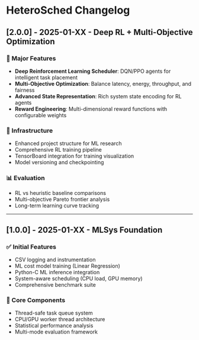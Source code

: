 # HeteroSched Changelog

## [2.0.0] - 2025-01-XX - Deep RL + Multi-Objective Optimization

### 🚀 Major Features
- **Deep Reinforcement Learning Scheduler**: DQN/PPO agents for intelligent task placement
- **Multi-Objective Optimization**: Balance latency, energy, throughput, and fairness
- **Advanced State Representation**: Rich system state encoding for RL agents
- **Reward Engineering**: Multi-dimensional reward functions with configurable weights

### 🔧 Infrastructure
- Enhanced project structure for ML research
- Comprehensive RL training pipeline
- TensorBoard integration for training visualization
- Model versioning and checkpointing

### 📊 Evaluation
- RL vs heuristic baseline comparisons
- Multi-objective Pareto frontier analysis
- Long-term learning curve tracking

---

## [1.0.0] - 2025-01-XX - MLSys Foundation

### ✅ Initial Features
- CSV logging and instrumentation
- ML cost model training (Linear Regression)
- Python-C ML inference integration
- System-aware scheduling (CPU load, GPU memory)
- Comprehensive benchmark suite

### 📁 Core Components
- Thread-safe task queue system
- CPU/GPU worker thread architecture
- Statistical performance analysis
- Multi-mode evaluation framework